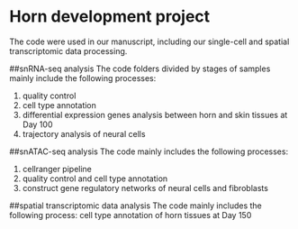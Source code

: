 # Horn development project
The code were used in our manuscript, including our single-cell and spatial transcriptomic data processing. 

##snRNA-seq analysis
The code folders divided by stages of samples mainly include the following processes:
  1. quality control
  2. cell type annotation
  3. differential expression genes analysis between horn and skin tissues at Day 100
  4. trajectory analysis of neural cells

##snATAC-seq analysis
The code mainly includes the following processes:
  1. cellranger pipeline
  2. quality control and cell type annotation
  3. construct gene regulatory networks of neural cells and fibroblasts

##spatial transcriptomic data analysis
The code mainly includes the following process: 
  cell type annotation of horn tissues at Day 150
